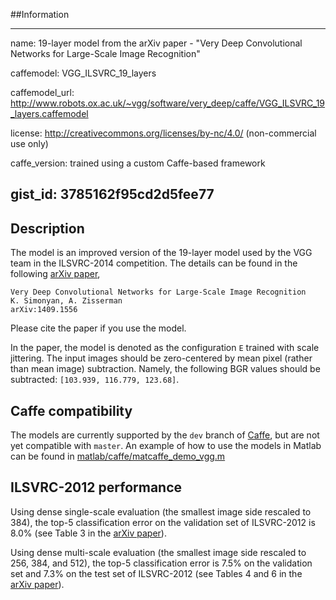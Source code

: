##Information

---
name: 19-layer model from the arXiv paper - "Very Deep Convolutional Networks for Large-Scale Image Recognition"

caffemodel: VGG_ILSVRC_19_layers

caffemodel_url: http://www.robots.ox.ac.uk/~vgg/software/very_deep/caffe/VGG_ILSVRC_19_layers.caffemodel

license: http://creativecommons.org/licenses/by-nc/4.0/ (non-commercial use only)

caffe_version: trained using a custom Caffe-based framework

gist_id: 3785162f95cd2d5fee77
---

## Description

The model is an improved version of the 19-layer model used by the VGG team in the ILSVRC-2014 competition. The details can be found in the following [arXiv paper](http://arxiv.org/pdf/1409.1556),

    Very Deep Convolutional Networks for Large-Scale Image Recognition
    K. Simonyan, A. Zisserman
    arXiv:1409.1556

Please cite the paper if you use the model.

In the paper, the model is denoted as the configuration `E` trained with scale jittering. The input images should be zero-centered by mean pixel (rather than mean image) subtraction. Namely, the following BGR values should be subtracted: `[103.939, 116.779, 123.68]`.

## Caffe compatibility

The models are currently supported by the `dev` branch of [Caffe](https://github.com/BVLC/caffe/), but are not yet compatible with `master`.
An example of how to use the models in Matlab can be found in [matlab/caffe/matcaffe_demo_vgg.m](https://github.com/BVLC/caffe/blob/dev/matlab/caffe/matcaffe_demo_vgg_mean_pix.m) 

## ILSVRC-2012 performance

Using dense single-scale evaluation (the smallest image side rescaled to 384), the top-5 classification error on the validation set of ILSVRC-2012 is 8.0% (see Table 3 in the [arXiv paper](http://arxiv.org/pdf/1409.1556)).

Using dense multi-scale evaluation (the smallest image side rescaled to 256, 384, and 512), the top-5 classification error is 7.5% on the validation set and 7.3% on the test set of ILSVRC-2012 (see Tables 4 and 6 in the [arXiv paper](http://arxiv.org/pdf/1409.1556)).